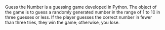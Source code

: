 Guess the Number is a guessing game developed in Python. The object of the game is to guess a randomly generated number in the range of 1 to 10 in three guesses or less. If the player guesses the correct number in fewer than three tries, they win the game; otherwise, you lose.
